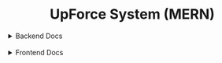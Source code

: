 <h1 align="center">UpForce System (MERN)</h1>


<details>
<summary>Backend Docs</summary>

<br>

# UpForce Backend System

## About

<br>

This is a simple application that displays information about users like their name, email, profile, mobile number etc. You can also view particular user's information and also update that and delete that. Also you can change status and pagination also available.

<br>

## Clone Repository

```
https://github.com/sainRaghuveer/UpForce-assignment.git
```

## Installation

```js
Step 1 :  Clone the repository in your local system
Step 2 :  Open terminal `VSCode / GitBash / powershell`
Step 3 :  Type `cd backend`
Step 4 :  npm install / npm i
```

## Start the Backend server 

```js
npm run server

npm run start

node index.js

nodemon start

nodemon index.js
```

Note : You can use any of them 

<br>

##  MVC Structure

```
├── index.js
├── configs
|    └── db.js
├── models
|    └── user.model.js
├── routes
|    └── user.route.js
|    └── exportCSV.route.js
├── middleware
|    └── 
├──controllers
|    └── user.controller.js
|    └── exportCSV.controller.js
```

Note: 

- Before doing anything first create `.env` file and put `port` , `mongoURl`.
- `port` is for listening the server.
- `mongoURl` is for running database and store your data in database so put your mongo link.

<br>

## Schema Design

<br>

<h3><strong>User Schema</strong><h3>

```js
{
    firstName:{
        type:String,
        required:true,
    },
    lastName:{
        type:String,
    },
    email:{
        type:String,
        required:true,
        unique:true
    },
    mobile:{
        type:String,
        required:true,
        unique:true
    },
    gender:{
        type:String,
    },
    status:{
        type:String,
        default:"active"
    },
    profile:{
        type:String,
        default:"https://img.freepik.com/premium-vector/avatar-profile-icon_188544-4755.jpg"
    },
    location:{
        type:String,
    }
}
```

<br>

## Endpoints

<table>
    <thead>
        <tr>
            <th>METHOD</th>
            <th>ENDPOINT</th>
            <th>DESCRIPTION</th>
            <th>STATUS CODE</th>
        </tr>
    </thead>
    <tbody>
        <tr>
            <td>POST</td>
            <td>/api/user</td>
            <td>This endpoint should allow users to add the data.</td>
            <td>200</td>
        </tr>
        <tr>
            <td>GET</td>
            <td>/api/user/page/:page</td>
            <td>This endpoint should allow users to view the data according the page.</td>
            <td>200</td>
        </tr>
        <tr>
            <td>GET</td>
            <td>/api/user/:id</td>
            <td>This endpoint should allow users to view the single data according to their choice.</td>
            <td>200</td>
        </tr>
        <tr>
            <td>PATCH</td>
            <td>/api/user/:id</td>
            <td>This endpoint should allow users to edit own data by their id.</td>
            <td>200</td>
        </tr>
        <tr>
            <td>DELETE</td>
            <td>/api/user/:id</td>
            <td>This endpoint should allow users to delete own data by their id.</td>
            <td>200</td>
        </tr>
        <tr>
            <td>GET</td>
            <td>/api/export-csv</td>
            <td>This endpoint should allow users to download the content all data</td>
            <td>200</td>
        </tr>
    </tbody>
</table>

<br>


## Backend Deployed Link 

<br>

<a href="https://upforce-backend.onrender.com"><strong>Render</strong></a>

<br>

## Presentation Video Link

<br>

<a href="">UpForce Backend Presentation</a>

</details>

<br>

<details>
<summary>Frontend Docs</summary>

<br>

# UpForce Frontend System

<br>

##  Folder Structure

```
├── public
|    └── favicon.ico
|    └── index.html
|    └── logo192.png
|    └── logo512.png
|    └── manifest.json
├── src
|    └── components
|    |      └── ActionMenu.jsx  
|    |      └── Navbar.jsx  
|    |      └── SingleUserCard.jsx  
|    |      └── Skelton.jsx  
|    |      └── StatusMenu.jsx  
|    |      └── UserCard.jsx  
|    |      └── UserUpdateModal.jsx  
|    └── customHook
|    |      └── UseToast.jsx       
|    └── pages
|    |      └── AddDetails.jsx  
|    |      └── Home.jsx  
|    |      └── SingleView.jsx  
|    └── routes
|    |      └── AllRoutes.jsx  
|    └── styles
|    |      └── AddDetails.css  
|    |      └── Home.css  
|    |      └── Navbar.css  
|    └── App.css
|    └── App.js
|    └── App.test.js
|    └── index.css
|    └── index.js
|    └── logo.svg
|    └── reportWebVital.js
|    └── setupTests.js
├── styles
|    └── index.css
|    └── product.css
```

<br>

Note : `Don't Change any file name or do not delete any files`

<br>

## Installation

```js
Step 1 :  Clone the repository in your local system
Step 2 :  Open terminal `VSCode / GitBash / powershell`
Step 3 :  Type `cd frontend`
Step 4 :  npm install / npm i
```

## Start the Frontend 

```js
npm run start

npm start
```

<br>

Note : `You can use any one of them.`

<br>

## API endpoints with Base Url

<br>

### BaseUrl : `https://upforce-backend.onrender.com`

<br>

<table>
    <thead>
        <tr>
            <th>METHOD</th>
            <th>ENDPOINT</th>
            <th>DESCRIPTION</th>
            <th>STATUS CODE</th>
        </tr>
    </thead>
    <tbody>
        <tr>
            <td>POST</td>
            <td>`${BaseUrl}/api/user`</td>
            <td>This endpoint should allow users to add the data.</td>
            <td>200</td>
        </tr>
        <tr>
            <td>GET</td>
            <td>`${BaseUrl}/api/user/page/:page`</td>
            <td>This endpoint should allow users to view the data according the page.</td>
            <td>200</td>
        </tr>
        <tr>
            <td>GET</td>
            <td>`${BaseUrl}/api/user/:id`</td>
            <td>This endpoint should allow users to view the single data according to their choice.</td>
            <td>200</td>
        </tr>
        <tr>
            <td>PATCH</td>
            <td>`${BaseUrl}/api/user/:id`</td>
            <td>This endpoint should allow users to edit own data by their id.</td>
            <td>200</td>
        </tr>
        <tr>
            <td>DELETE</td>
            <td>`${BaseUrl}/api/user/:id`</td>
            <td>This endpoint should allow users to delete own data by their id.</td>
            <td>200</td>
        </tr>
        <tr>
            <td>GET</td>
            <td>`${BaseUrl}/api/export-csv`</td>
            <td>This endpoint should allow users to download the content all data</td>
            <td>200</td>
        </tr>
    </tbody>
</table>

<br>

## Frontend Deployed Link

<br>

<a href="https://upforce-assignment-by-raghuveersain.vercel.app/"><strong>Vercel</strong></a>

<br>

## Presentation Video Link

<br>

<a href="">UpForce Frontend Presentation</a>

</details>